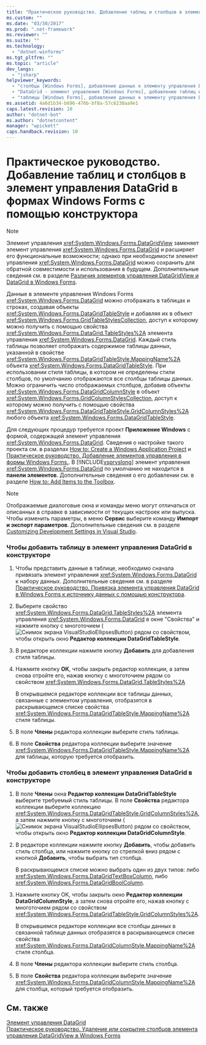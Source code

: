 ```yaml
---
title: "Практическое руководство. Добавление таблиц и столбцов в элемент управления DataGrid в формах Windows Forms с помощью конструктора | Microsoft Docs"
ms.custom: ""
ms.date: "03/30/2017"
ms.prod: ".net-framework"
ms.reviewer: ""
ms.suite: ""
ms.technology: 
  - "dotnet-winforms"
ms.tgt_pltfrm: ""
ms.topic: "article"
dev_langs: 
  - "jsharp"
helpviewer_keywords: 
  - "столбцы [Windows Forms], добавление данных к элементу управления DataGrid"
  - "DataGrid - элемент управления [Windows Forms], добавление таблиц и столбцов"
  - "таблицы [Windows Forms], добавление данных к элементу управления DataGrid"
ms.assetid: 4a6d1b34-b696-476b-bf8a-57c6230aa9e1
caps.latest.revision: 10
author: "dotnet-bot"
ms.author: "dotnetcontent"
manager: "wpickett"
caps.handback.revision: 10
---
```

# Практическое руководство. Добавление таблиц и столбцов в элемент управления DataGrid в формах Windows Forms с помощью конструктора
> [!NOTE]
>  Элемент управления <xref:System.Windows.Forms.DataGridView> заменяет элемент управления <xref:System.Windows.Forms.DataGrid> и расширяет его функциональные возможности; однако при необходимости элемент управления <xref:System.Windows.Forms.DataGrid> можно сохранить для обратной совместимости и использования в будущем.  Дополнительные сведения см. в разделе [Различия элементов управления DataGridView и DataGrid в Windows Forms](../../../../docs/framework/winforms/controls/differences-between-the-windows-forms-datagridview-and-datagrid-controls.md).  
  
 Данные в элементе управления Windows Forms <xref:System.Windows.Forms.DataGrid> можно отображать в таблицах и строках, создавая объекты <xref:System.Windows.Forms.DataGridTableStyle> и добавляя их в объект <xref:System.Windows.Forms.GridTableStylesCollection>, доступ к которому можно получить с помощью свойства <xref:System.Windows.Forms.DataGrid.TableStyles%2A> элемента управления <xref:System.Windows.Forms.DataGrid>.  Каждый стиль таблицы позволяет отображать содержимое таблицы данных, указанной в свойстве <xref:System.Windows.Forms.DataGridTableStyle.MappingName%2A> объекта <xref:System.Windows.Forms.DataGridTableStyle>.  При использовании стиля таблицы, в котором не определены стили столбцов, по умолчанию отображаются все столбцы таблицы данных.  Можно ограничить число отображаемых столбцов, добавив объекты <xref:System.Windows.Forms.DataGridColumnStyle> в объект <xref:System.Windows.Forms.GridColumnStylesCollection>, доступ к которому можно получить с помощью свойства <xref:System.Windows.Forms.DataGridTableStyle.GridColumnStyles%2A> любого объекта <xref:System.Windows.Forms.DataGridTableStyle>.  
  
 Для следующих процедур требуется проект **Приложение Windows** с формой, содержащей элемент управления <xref:System.Windows.Forms.DataGrid>.  Сведения о настройке такого проекта см. в разделах [How to: Create a Windows Application Project](http://msdn.microsoft.com/ru-ru/b2f93fed-c635-4705-8d0e-cf079a264efa) и [Практическое руководство. Добавление элементов управления в формы Windows Forms.](../../../../docs/framework/winforms/controls/how-to-add-controls-to-windows-forms.md).  В [!INCLUDE[vsprvslong](../../../../includes/vsprvslong-md.md)] элемент управления <xref:System.Windows.Forms.DataGrid> по умолчанию не находится в **панели элементов**.  Дополнительные сведения о его добавлении см. в разделе [How to: Add Items to the Toolbox](http://msdn.microsoft.com/ru-ru/458e119e-17fe-450b-b889-e31c128bd7e0).  
  
> [!NOTE]
>  Отображаемые диалоговые окна и команды меню могут отличаться от описанных в справке в зависимости от текущих настроек или выпуска.  Чтобы изменить параметры, в меню **Сервис** выберите команду **Импорт и экспорт параметров**.  Дополнительные сведения см. в разделе [Customizing Development Settings in Visual Studio](http://msdn.microsoft.com/ru-ru/22c4debb-4e31-47a8-8f19-16f328d7dcd3).  
  
### Чтобы добавить таблицу в элемент управления DataGrid в конструкторе  
  
1.  Чтобы представить данные в таблице, необходимо сначала привязать элемент управления <xref:System.Windows.Forms.DataGrid> к набору данных.  Дополнительные сведения см. в разделе [Практическое руководство. Привязка элемента управления DataGrid в Windows Forms к источнику данных с помощью конструктора](../../../../docs/framework/winforms/controls/bind-wf-datagrid-control-to-a-data-source-using-the-designer.md).  
  
2.  Выберите свойство <xref:System.Windows.Forms.DataGrid.TableStyles%2A> элемента управления <xref:System.Windows.Forms.DataGrid> в окне "Свойства" и нажмите кнопку с многоточием \(![Снимок экрана VisualStudioEllipsesButton](../../../../docs/framework/winforms/media/vbellipsesbutton.png "vbEllipsesButton")\) рядом со свойством, чтобы открыть окно **Редактор коллекции DataGridTableStyle**.  
  
3.  В редакторе коллекции нажмите кнопку **Добавить** для добавления стиля таблицы.  
  
4.  Нажмите кнопку **ОК**, чтобы закрыть редактор коллекции, а затем снова отройте его, нажав кнопку с многоточием рядом со свойством <xref:System.Windows.Forms.DataGrid.TableStyles%2A>  
  
     В открывшемся редакторе коллекции все таблицы данных, связанные с элементом управления, отобразятся в раскрывающемся списке свойства <xref:System.Windows.Forms.DataGridTableStyle.MappingName%2A> стиля таблицы.  
  
5.  В поле **Члены** редактора коллекции выберите стиль таблицы.  
  
6.  В поле **Свойства** редактора коллекции выберите значение <xref:System.Windows.Forms.DataGridTableStyle.MappingName%2A> для таблицы, которую требуется отобразить.  
  
### Чтобы добавить столбец в элемент управления DataGrid в конструкторе  
  
1.  В поле **Члены** окна **Редактор коллекции DataGridTableStyle** выберите требуемый стиль таблицы.  В поле **Свойства** редактора коллекции выберите коллекцию <xref:System.Windows.Forms.DataGridTableStyle.GridColumnStyles%2A>, а затем нажмите кнопку с многоточием \(![Снимок экрана VisualStudioEllipsesButton](../../../../docs/framework/winforms/media/vbellipsesbutton.png "vbEllipsesButton")\) рядом со свойством, чтобы открыть окно **Редактор коллекции DataGridColumnStyle**.  
  
2.  В редакторе коллекции нажмите кнопку **Добавить**, чтобы добавить стиль столбца, или нажмите кнопку со стрелкой вниз рядом с кнопкой **Добавить**, чтобы выбрать тип столбца.  
  
     В раскрывающемся списке можно выбрать один из двух типов: либо <xref:System.Windows.Forms.DataGridTextBoxColumn>, либо <xref:System.Windows.Forms.DataGridBoolColumn>.  
  
3.  Нажмите кнопку OK, чтобы закрыть окно **Редактор коллекции DataGridColumnStyle**, а затем снова отройте его, нажав кнопку с многоточием рядом со свойством <xref:System.Windows.Forms.DataGridTableStyle.GridColumnStyles%2A>.  
  
     В открывшемся редакторе коллекции все столбцы данных в связанной таблице данных отобразятся в раскрывающемся списке свойства <xref:System.Windows.Forms.DataGridColumnStyle.MappingName%2A> стиля столбца.  
  
4.  В поле **Члены** редактора коллекции выберите стиль столбца.  
  
5.  В поле **Свойства** редактора коллекции выберите значение <xref:System.Windows.Forms.DataGridColumnStyle.MappingName%2A> для столбца, который требуется отобразить.  
  
## См. также  
 [Элемент управления DataGrid](../../../../docs/framework/winforms/controls/datagrid-control-windows-forms.md)   
 [Практическое руководство. Удаление или сокрытие столбцов элемента управления DataGridView в Windows Forms](../../../../docs/framework/winforms/controls/how-to-delete-or-hide-columns-in-the-windows-forms-datagrid-control.md)
